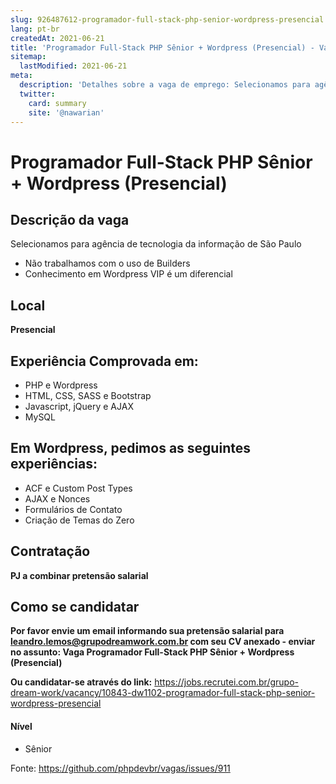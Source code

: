 ```yaml
---
slug: 926487612-programador-full-stack-php-senior-wordpress-presencial
lang: pt-br
createdAt: 2021-06-21
title: 'Programador Full-Stack PHP Sênior + Wordpress (Presencial) - Vaga de Emprego'
sitemap:
  lastModified: 2021-06-21
meta:
  description: 'Detalhes sobre a vaga de emprego: Selecionamos para agência de tecnologia da informação de São Paulo - Não trabalhamos com o uso de Builders - Conhecimento em Wordpress VIP é um diferencial'
  twitter:
    card: summary
    site: '@nawarian'
---
```


# Programador Full-Stack PHP Sênior + Wordpress (Presencial)

## Descrição da vaga

Selecionamos para agência de tecnologia da informação de São Paulo

- Não trabalhamos com o uso de Builders
- Conhecimento em Wordpress VIP é um diferencial 

## Local
**Presencial**

## Experiência Comprovada em:

- PHP e Wordpress
- HTML, CSS, SASS e Bootstrap
- Javascript, jQuery e AJAX
- MySQL

## Em Wordpress, pedimos as seguintes experiências:

- ACF e Custom Post Types
- AJAX e Nonces
- Formulários de Contato
- Criação de Temas do Zero

## Contratação

**PJ a combinar pretensão salarial**

## Como se candidatar

**Por favor envie um email informando sua pretensão salarial para leandro.lemos@grupodreamwork.com.br com seu CV anexado - enviar no assunto: Vaga Programador Full-Stack PHP Sênior + Wordpress (Presencial)**

**Ou candidatar-se através do link:** https://jobs.recrutei.com.br/grupo-dream-work/vacancy/10843-dw1102-programador-full-stack-php-senior-wordpress-presencial

#### Nível
- Sênior

Fonte: https://github.com/phpdevbr/vagas/issues/911